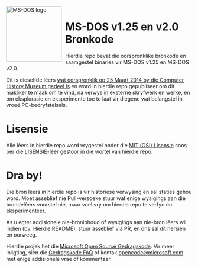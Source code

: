 <img width="150" height="150" align="left" style="float: left; margin: 0 10px 0 0;" alt="MS-DOS logo" src="https://github.com/Microsoft/MS-DOS/blob/master/msdos-logo.png">   

# MS-DOS v1.25 en v2.0 Bronkode
Hierdie repo bevat die oorspronklike bronkode en saamgestel binaries vir MS-DOS v1.25 en MS-DOS v2.0.

Dit is dieselfde lêers [wat oorspronklik op 25 Maart 2014 by die Computer History Museum gedeel is]( http://www.computerhistory.org/atchm/microsoft-ms-dos-early-source-code/) en word in hierdie repo gepubliseer om dit makliker te maak om te vind, na verwys in eksterne skryfwerk en werke, en om eksplorasie en eksperimente toe te laat vir diegene wat belangstel in vroeë PC-bedryfstelsels.  

# Lisensie
Alle lêers in hierdie repo word vrygestel onder die [MIT (OSI) Lisensie]( https://en.wikipedia.org/wiki/MIT_License) soos per die [LISENSIE-lêer](https://github.com/Microsoft/MS-DOS/blob/master/LICENSE.md) gestoor in die wortel van hierdie repo.

# Dra by!
Die bron lêers in hierdie repo is vir historiese verwysing en sal staties gehou word. Moet asseblief nie Pull-versoeke stuur wat enige wysigings aan die brondelêers voorstel nie, maar voel vry om hierdie repo te verfyn en eksperimenteer.  

As u egter addisionele nie-broninhoud of wysigings aan nie-bron lêers wil indien (bv. Hierdie README), stuur asseblief via PR, en ons sal dit hersien en oorweeg.

Hierdie projek het die [Microsoft Open Source Gedragskode](https://opensource.microsoft.com/codeofconduct/). Vir meer inligting, sien die [Gedragskode FAQ](https://opensource.microsoft.com/codeofconduct/faq/) of kontak [opencode@microsoft.com](mailto:opencode@microsoft.com) met enige addisionele vrae of kommentaar.
